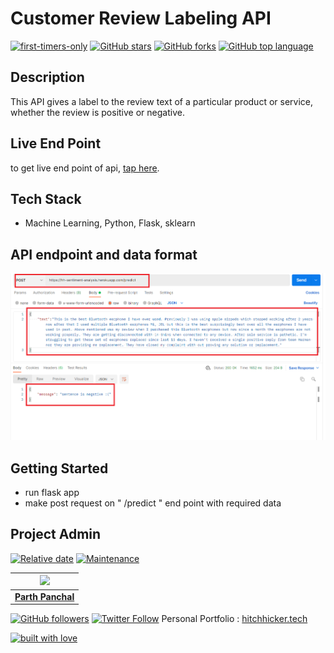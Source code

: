 # Customer Review Labeling API

[![first-timers-only](https://img.shields.io/badge/first--timers--only-friendly-tomato.svg?style=flat&logo=git)](https://github.com/hitchhicker007/review-labeling-api/issues) [![GitHub stars](https://img.shields.io/github/stars/hitchhicker007/review-labeling-api.svg?logo=github)](https://github.com/hitchhicker007/review-labeling-api/stargazers) [![GitHub forks](https://img.shields.io/github/forks/hitchhicker007/review-labeling-api.svg?logo=github&color=yellow)](https://github.com/hitchhicker007/review-labeling-api/network) [![GitHub top language](https://img.shields.io/github/languages/top/hitchhicker007/review-labeling-api?color=blue&logo=dart)](https://github.com/hitchhicker007/review-labeling-api)

## Description

This API gives a label to the review text of a particular product or service, whether the review is positive or negative.

## Live End Point
to get live end point of api, [tap here](http://hh-sentiment-analysis.herokuapp.com/predict).

## Tech Stack

- Machine Learning, Python, Flask, sklearn

## API endpoint and data format

<img src="format.PNG">

## Getting Started

- run flask app
- make post request on " /predict " end point with required data

## Project Admin

[![Relative date](https://img.shields.io/date/1631204511?color=important&label=started&logo=github)](https://github.com/hitchhicker007/) [![Maintenance](https://img.shields.io/maintenance/yes/2021?color=green&logo=github)](https://github.com/hitchhicker007/)

| <img src="https://avatars.githubusercontent.com/u/51155358?v=4" width="140"> |
| :----------------------------------------------------------: |
| **[Parth Panchal](https://www.linkedin.com/in/parthpanchal8401/)**  |

[![GitHub followers](https://img.shields.io/github/followers/hitchhicker007.svg?label=Follow%20@hitchhicker007&style=social)](https://github.com/hitchhicker007/) [![Twitter Follow](https://img.shields.io/twitter/follow/hitchhickerrr?style=social)](https://twitter.com/hitchhickerrr) 
Personal Portfolio : [hitchhicker.tech](hitchhicker.tech) 

[![built with love](https://forthebadge.com/images/badges/built-with-love.svg)](https://github.com/hitchhicker007/)
